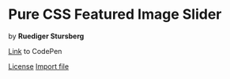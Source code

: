 # Pure CSS Featured Image Slider
by **Ruediger Stursberg**

[Link](https://codepen.io/stursberg/pen/PoezjG) to CodePen <br>

[License](LICENSE)
[Import file](IMPORT.md)
